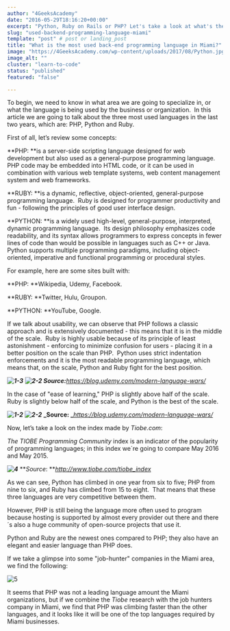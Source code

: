 ```yaml
---
author: "4GeeksAcademy"
date: "2016-05-29T18:16:20+00:00"
excerpt: "Python, Ruby on Rails or PHP? Let's take a look at what's the best option for you."
slug: "used-backend-programming-language-miami"
template: "post" # post or landing_post
title: "What is the most used back-end programming language in Miami?"
image: "https://4GeeksAcademy.com/wp-content/uploads/2017/08/Python.jpg"
image_alt: ""
cluster: "learn-to-code"
status: "published"
featured: "false"

---
```


To begin, we need to know in what area we are going to specialize in, or what the language is being used by the business or organization.  In this article we are going to talk about the three most used languages in the last two years, which are: PHP, Python and Ruby.

First of all, let’s review some concepts:

**PHP: **is a server-side scripting language designed for web development but also used as a general-purpose programming language.  PHP code may be embedded into HTML code, or it can be used in combination with various web template systems, web content management system and web frameworks.

**RUBY: **is a dynamic, reflective, object-oriented, general-purpose programming language.  Ruby is designed for programmer productivity and fun - following the principles of good user interface design.

**PYTHON: **is a widely used high-level, general-purpose, interpreted, dynamic programming language.  Its design philosophy emphasizes code readability, and its syntax allows programmers to express concepts in fewer lines of code than would be possible in languages such as C++ or Java.  Python supports multiple programming paradigms, including object-oriented, imperative and functional programming or procedural styles.

For example, here are some sites built with:

**PHP: **Wikipedia, Udemy, Facebook.

**RUBY: **Twitter, Hulu, Groupon.

**PYTHON: **YouTube, Google.

If we talk about usability, we can observe that PHP follows a classic approach and is extensively documented - this means that it is in the middle of the scale.  Ruby is highly usable because of its principle of least astonishment - enforcing to minimize confusion for users - placing it in a better position on the scale than PHP.  Python uses strict indentation enforcements and it is the most readable programming language, which means that, on the scale, Python and Ruby fight for the best position.


**_![1-3](https://storage.googleapis.com/4geeks-academy-website/blog/2016/05/1-3-300x20.jpg)_**
**_![2-2](https://storage.googleapis.com/4geeks-academy-website/blog/2016/05/2-2-300x60.jpg)
Source:_**_https://blog.udemy.com/modern-language-wars/_


In the case of "ease of learning," PHP is slightly above half of the scale.  Ruby is slightly below half of the scale, and Python is the best of the scale.


**_![1-2](https://storage.googleapis.com/4geeks-academy-website/blog/2016/05/1-2-300x20.jpg)_**
**_![2-2](https://storage.googleapis.com/4geeks-academy-website/blog/2016/05/2-2-300x60.jpg)_**
**_Source: _**_https://blog.udemy.com/modern-language-wars/_


Now, let’s take a look on the index made by _Tiobe_._com_:

_The TIOBE Programming Community_ index is an indicator of the popularity of programming languages; in this index we´re going to compare May 2016 and May 2015.


**_![4](https://storage.googleapis.com/4geeks-academy-website/blog/2016/05/4-1-300x190.jpg)_**
**_Source_: **_http://www.tiobe.com/tiobe_index_


As we can see, Python has climbed in one year from six to five; PHP from nine to six, and Ruby has climbed from 15 to eight.  That means that these three languages are very competitive between them.

However, PHP is still being the language more often used to program because hosting is supported by almost every provider out there and there´s also a huge community of open-source projects that use it.

Python and Ruby are the newest ones compared to PHP; they also have an elegant and easier language than PHP does.

If we take a glimpse into some "job-hunter" companies in the Miami area, we find the following:


![5](https://storage.googleapis.com/4geeks-academy-website/blog/2016/05/5-300x69.jpg)


It seems that PHP was not a leading language amount the Miami organizations, but if we combine the _Tiobe_ research with the job hunters company in Miami, we find that PHP was climbing faster than the other languages, and it looks like it will be one of the top languages required by Miami businesses.




